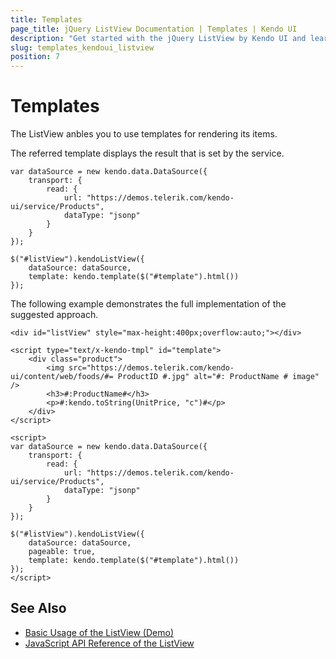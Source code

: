 ```yaml
---
title: Templates
page_title: jQuery ListView Documentation | Templates | Kendo UI
description: "Get started with the jQuery ListView by Kendo UI and learn how to use templates for its content."
slug: templates_kendoui_listview
position: 7
---
```


# Templates

The ListView anbles you to use templates for rendering its items.

The referred template displays the result that is set by the service.

    var dataSource = new kendo.data.DataSource({
        transport: {
            read: {
                url: "https://demos.telerik.com/kendo-ui/service/Products",
                dataType: "jsonp"
            }
        }
    });

    $("#listView").kendoListView({
        dataSource: dataSource,
        template: kendo.template($("#template").html())
    });

The following example demonstrates the full implementation of the suggested approach.

```dojo
<div id="listView" style="max-height:400px;overflow:auto;"></div>

<script type="text/x-kendo-tmpl" id="template">
    <div class="product">
        <img src="https://demos.telerik.com/kendo-ui/content/web/foods/#= ProductID #.jpg" alt="#: ProductName # image" />
        <h3>#:ProductName#</h3>
        <p>#:kendo.toString(UnitPrice, "c")#</p>
    </div>
</script>

<script>
var dataSource = new kendo.data.DataSource({
    transport: {
        read: {
            url: "https://demos.telerik.com/kendo-ui/service/Products",
            dataType: "jsonp"
        }
    }
});

$("#listView").kendoListView({
    dataSource: dataSource,
    pageable: true,
    template: kendo.template($("#template").html())
});
</script>
```

## See Also

* [Basic Usage of the ListView (Demo)](https://demos.telerik.com/kendo-ui/listview/index)
* [JavaScript API Reference of the ListView](/api/javascript/ui/listview)
